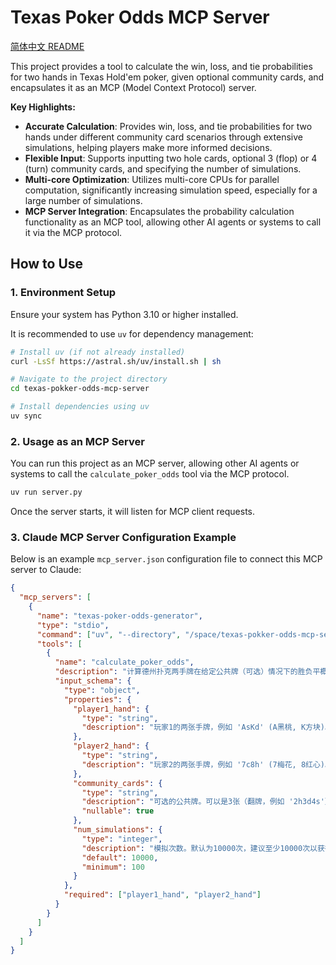 # Texas Poker Odds MCP Server
[简体中文 README](README_CN.md)

This project provides a tool to calculate the win, loss, and tie probabilities for two hands in Texas Hold'em poker, given optional community cards, and encapsulates it as an MCP (Model Context Protocol) server.

**Key Highlights:**

*   **Accurate Calculation**: Provides win, loss, and tie probabilities for two hands under different community card scenarios through extensive simulations, helping players make more informed decisions.
*   **Flexible Input**: Supports inputting two hole cards, optional 3 (flop) or 4 (turn) community cards, and specifying the number of simulations.
*   **Multi-core Optimization**: Utilizes multi-core CPUs for parallel computation, significantly increasing simulation speed, especially for a large number of simulations.
*   **MCP Server Integration**: Encapsulates the probability calculation functionality as an MCP tool, allowing other AI agents or systems to call it via the MCP protocol.

## How to Use

### 1. Environment Setup

Ensure your system has Python 3.10 or higher installed.

It is recommended to use `uv` for dependency management:

```bash
# Install uv (if not already installed)
curl -LsSf https://astral.sh/uv/install.sh | sh

# Navigate to the project directory
cd texas-pokker-odds-mcp-server

# Install dependencies using uv
uv sync
```

### 2. Usage as an MCP Server

You can run this project as an MCP server, allowing other AI agents or systems to call the `calculate_poker_odds` tool via the MCP protocol.

```bash
uv run server.py
```

Once the server starts, it will listen for MCP client requests.

### 3. Claude MCP Server Configuration Example

Below is an example `mcp_server.json` configuration file to connect this MCP server to Claude:

```json
{
  "mcp_servers": [
    {
      "name": "texas-poker-odds-generator",
      "type": "stdio",
      "command": ["uv", "--directory", "/space/texas-pokker-odds-mcp-server/", "run", "server.py"],
      "tools": [
        {
          "name": "calculate_poker_odds",
          "description": "计算德州扑克两手牌在给定公共牌（可选）情况下的胜负平概率。模拟次数越多，结果越精确。",
          "input_schema": {
            "type": "object",
            "properties": {
              "player1_hand": {
                "type": "string",
                "description": "玩家1的两张手牌，例如 'AsKd' (A黑桃, K方块)。牌面: 2-9, T(10), J, Q, K, A。花色: h(红心), d(方块), s(黑桃), c(梅花)。"
              },
              "player2_hand": {
                "type": "string",
                "description": "玩家2的两张手牌，例如 '7c8h' (7梅花, 8红心)。格式同玩家1手牌。"
              },
              "community_cards": {
                "type": "string",
                "description": "可选的公共牌。可以是3张（翻牌，例如 '2h3d4s'）或4张（转牌，例如 '2h3d4s5c'）。",
                "nullable": true
              },
              "num_simulations": {
                "type": "integer",
                "description": "模拟次数。默认为10000次，建议至少10000次以获得较准确结果。",
                "default": 10000,
                "minimum": 100
              }
            },
            "required": ["player1_hand", "player2_hand"]
          }
        }
      ]
    }
  ]
}